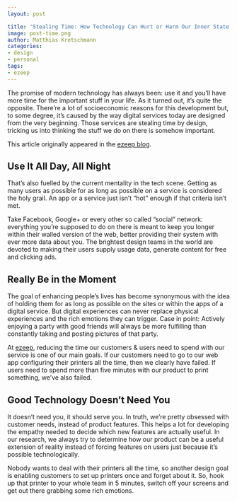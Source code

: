 ```yaml
---
layout: post

title: 'Stealing Time: How Technology Can Hurt or Harm Our Inner State'
image: post-time.png
author: Matthias Kretschmann
categories:
- design
- personal
tags:
- ezeep
---
```



The promise of modern technology has always been: use it and you’ll have more time for the important stuff in your life. As it turned out, it’s quite the opposite. There’re a lot of socioeconomic reasons for this development but, to some degree, it’s caused by the way digital services today are designed from the very beginning. Those services are stealing time by design, tricking us into thinking the stuff we do on there is somehow important.

<p class="alert alert-info">
	This article originally appeared in the <a href="https://www.ezeep.com/blog/stealing-time-how-technology-can-hurt-or-harm-our-quality-of-life/">ezeep blog</a>.
</p>

## Use It All Day, All Night

That’s also fuelled by the current mentality in the tech scene. Getting as many users as possible for as long as possible on a service is considered the holy grail. An app or a service just isn’t “hot” enough if that criteria isn’t met.

Take Facebook, Google+ or every other so called “social” network: everything you’re supposed to do on there is meant to keep you longer within their walled version of the web, better providing their system with ever more data about you. The brightest design teams in the world are devoted to making their users supply usage data, generate content for free and clicking ads.

## Really Be in the Moment

The goal of enhancing people’s lives has become synonymous with the idea of holding them for as long as possible on the sites or within the apps of a digital service. But digital experiences can never replace physical experiences and the rich emotions they can trigger. Case in point: Actively enjoying a party with good friends will always be more fulfilling than constantly taking and posting pictures of that party.

At [ezeep](https://www.ezeep.com), reducing the time our customers & users need to spend with our service is one of our main goals. If our customers need to go to our web app configuring their printers all the time, then we clearly have failed. If users need to spend more than five minutes with our product to print something, we’ve also failed.

## Good Technology Doesn’t Need You

It doesn’t need you, it should serve you. In truth, we’re pretty obsessed with customer needs, instead of product features. This helps a lot for developing the empathy needed to decide which new features are actually useful. In our research, we always try to determine how our product can be a useful extension of reality instead of forcing features on users just because it’s possible technologically.

Nobody wants to deal with their printers all the time, so another design goal is enabling customers to set up printers once and forget about it. So, hook up that printer to your whole team in 5 minutes, switch off your screens and get out there grabbing some rich emotions.